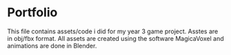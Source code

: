 # Portfolio
This file contains assets/code i did for my year 3 game project. Asstes are in obj/fbx format.
All assets are created using the software MagicaVoxel and animations are done in Blender.
